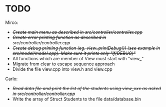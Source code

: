 # TODO

Mirco:
 - <strike><i>Create main menu as described in src/controller/controller.cpp
 - Create error printing function as described in src/controller/controller.cpp
 - Create debug printing function (eg. view_printDebug()) (see example in src/model/model.cpp). Make sure it prints only "if(DEBUG)"</i></strike>
 - All functions which are member of View must start with "view_"
 - Migrate from clear to escape sequence approach
 - Divide the file view.cpp into view.h and view.cpp


Carlo:
 - <strike><i>Read data file and print the list of the students using view_xxx as asked in src/controller/controller.cpp</strike></i>
 - Write the array of Struct Students to the file data/database.bin
